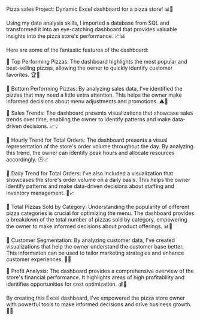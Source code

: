 Pizza sales Project: Dynamic Excel dashboard for a pizza store! 📊🍕

Using my data analysis skills, I imported a database from SQL and transformed it into an eye-catching dashboard that provides valuable insights into the pizza store's performance. 📈📊
 
Here are some of the fantastic features of the dashboard:

🔸 Top Performing Pizzas: The dashboard highlights the most popular and best-selling pizzas, allowing the owner to quickly identify customer favorites. 🏆🍕

🔸 Bottom Performing Pizzas: By analyzing sales data, I've identified the pizzas that may need a little extra attention. This helps the owner make informed decisions about menu adjustments and promotions. ⚠️🍕

🔸 Sales Trends: The dashboard presents visualizations that showcase sales trends over time, enabling the owner to identify patterns and make data-driven decisions. 📈💡

🔸 Hourly Trend for Total Orders: The dashboard presents a visual representation of the store's order volume throughout the day. By analyzing this trend, the owner can identify peak hours and allocate resources accordingly. 🕒📈

🔸 Daily Trend for Total Orders: I've also included a visualization that showcases the store's order volume on a daily basis. This helps the owner identify patterns and make data-driven decisions about staffing and inventory management. 📅📈

🔸 Total Pizzas Sold by Category: Understanding the popularity of different pizza categories is crucial for optimizing the menu. The dashboard provides a breakdown of the total number of pizzas sold by category, empowering the owner to make informed decisions about product offerings. 📊🍕

🔸 Customer Segmentation: By analyzing customer data, I've created visualizations that help the owner understand the customer base better. This information can be used to tailor marketing strategies and enhance customer experiences. 🎯👥

🔸 Profit Analysis: The dashboard provides a comprehensive overview of the store's financial performance. It highlights areas of high profitability and identifies opportunities for cost optimization. 💰💼

By creating this Excel dashboard, I've empowered the pizza store owner with powerful tools to make informed decisions and drive business growth. 🚀🍕
